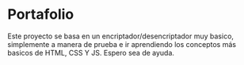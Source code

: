 # Portafolio
Este proyecto se basa en un encriptador/desencriptador muy basico, simplemente a manera de prueba e ir aprendiendo los conceptos más basicos de HTML, CSS Y JS.
Espero sea de ayuda.
